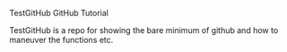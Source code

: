 TestGitHub
GitHub Tutorial


TestGitHub is a repo for showing the bare minimum of github and how to maneuver the functions etc.
